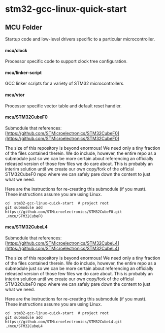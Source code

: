 
# stm32-gcc-linux-quick-start

## MCU Folder
Startup code and low-level drivers specific to a particular microcontroller.

#### mcu/clock
Processor specific code to support clock tree configuration.

#### mcu/linker-script
GCC linker scripts for a variety of STM32 microcontrollers.

#### mcu/vtor
Processor specific vector table and default reset handler.


#### mcu/STM32CubeF0
Submodule that references:
[https://github.com/STMicroelectronics/STM32CubeF0](https://github.com/STMicroelectronics/STM32CubeF0)

The size of this repository is beyond enormous!
We need only a tiny fraction of the files contained therein.
We do include, however, the entire repo as a submodule just so we can be more certain
about referencing an officially released version of those few files we do care about.
This is probably an interim solution until we create our own copy/fork of
the official STM32CubeF0 repo where we can safely pare down the content to just what we need.

Here are the instructions for re-creating this submodule (if you must).
These instructions assume you are using Linux.
```
cd  stm32-gcc-linux-quick-start  # project root
git submodule add  https://github.com/STMicroelectronics/STM32CubeF0.git  ./mcu/STM32CubeF0
```


#### mcu/STM32CubeL4
Submodule that references:
[https://github.com/STMicroelectronics/STM32CubeL4](https://github.com/STMicroelectronics/STM32CubeL4)

The size of this repository is beyond enormous!
We need only a tiny fraction of the files contained therein.
We do include, however, the entire repo as a submodule just so we can be more certain
about referencing an officially released version of those few files we do care about.
This is probably an interim solution until we create our own copy/fork of
the official STM32CubeF0 repo where we can safely pare down the content to just what we need.

Here are the instructions for re-creating this submodule (if you must).
These instructions assume you are using Linux.
```
cd  stm32-gcc-linux-quick-start  # project root
git submodule add  https://github.com/STMicroelectronics/STM32CubeL4.git  ./mcu/STM32CubeL4
```


